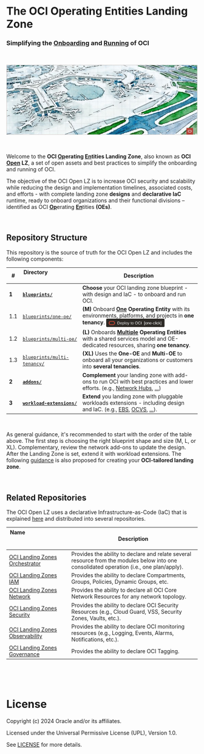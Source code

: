 # **The OCI Operating Entities Landing Zone** 

### Simplifying the [Onboarding](#) and [Running](#) of OCI

&nbsp; 

<img src="commons/images/oci_open_lz.jpg" width="1000" >

&nbsp; 

Welcome to the **OCI [Op](#)erating [En](#)tities Landing Zone**, also known as **OCI [Open](#) LZ**, a set of open assets and best practices to simplify the onboarding and running of OCI. 

The objective of the OCI Open LZ is to increase OCI security and scalability while reducing the design and implementation timelines, associated costs, and efforts - with complete landing zone **designs** and **declarative IaC** runtime, ready to onboard organizations and their functional divisions &ndash; identified as OCI [**Op**](#)erating [**En**](#)tities **(OEs)**. 

&nbsp; 


## Repository Structure

This repository is the source of truth for the OCI Open LZ and includes the following components:

| # | Directory &nbsp; &nbsp; &nbsp; &nbsp; &nbsp; &nbsp; &nbsp; &nbsp; &nbsp; &nbsp; &nbsp; &nbsp; &nbsp; &nbsp; &nbsp; &nbsp; &nbsp; &nbsp; | Description |
|------------------------ | ------------ | ------------- |
| **1** | **[`blueprints/`](blueprints/)** | **Choose** your OCI landing zone blueprint - with design and IaC - to onboard and run OCI. |
| 1.1 |[`blueprints/one-oe/`](blueprints/one-oe/) | **(M)** Onboard **[One](/one-oe/readme.md) Operating Entity** with its environments, platforms, and projects in **one tenancy**. [<img src="commons/images/DeployToOCI_oneclick.svg"  height="22" align="center">](/blueprints/one-oe/runtime/one-click/readme.md)|
| 1.2 |[`blueprints/multi-oe/`](blueprints/multi-oe/) | **(L)** Onboards **[Multiple](/multi-oe/readme.md) Operating Entities** with a shared services model and OE-dedicated resources, sharing **one tenancy**. |
| 1.3 |[`blueprints/multi-tenancy/`](blueprints/) | **(XL)** Uses the **One-OE** and **Multi-OE** to onboard all your organizations or customers into **several tenancies**. 
**2** |**[`addons/`](addons/)** | **Complement** your landing zone with add-ons to run OCI with best practices and lower efforts. (e.g., [Network Hubs](/addons/oci-hub-models/readme.md), [...](/addons/readme.md))|
| **3** |**[`workload-extensions/`](workload-extensions/)** | **Extend** you landing zone with pluggable workloads extensions - including design and IaC. (e.g., [EBS](/workload-extensions/oci-lz-ext-ebs/readme.md), [OCVS](/workload-extensions/oci-lz-ext-ocvs/README.md), [...](/workload-extensions/readme.md)).|

&nbsp; 

As general guidance, it's recommended to start with the order of the table above. The first step is choosing the right blueprint shape and size (M, L, or XL). Complementary, review the network add-ons to update the design. After the Landing Zone is set, extend it with workload extensions. The following [guidance](https://github.com/oracle-devrel/technology-engineering/tree/main/landing-zones/tailored_landing_zones) is also proposed for creating your **OCI-tailored landing zone**.


&nbsp; 

## Related Repositories

The OCI Open LZ uses a declarative Infrastructure-as-Code (IaC) that is explained [here](https://github.com/oracle-devrel/technology-engineering/blob/main/landing-zones/commons/oci_landingzones_iac.md) and distributed into several repositories.


| Name   &nbsp; &nbsp; &nbsp; &nbsp; &nbsp; &nbsp; &nbsp; &nbsp; &nbsp; &nbsp; &nbsp; &nbsp; &nbsp; &nbsp; &nbsp; &nbsp; &nbsp; &nbsp; &nbsp; &nbsp; &nbsp; &nbsp; &nbsp; &nbsp; &nbsp; &nbsp; &nbsp; &nbsp; &nbsp; &nbsp; &nbsp; &nbsp; &nbsp; &nbsp; &nbsp; &nbsp;       | Description
| ------------ | -------------
| [OCI Landing Zones Orchestrator][oci-lz-orchestrator] | Provides the ability to declare and relate several resource from the modules below into one consolidated operation (i.e., one plan/apply).
| [OCI Landing Zones IAM][oci-lz-iam] | Provides the ability to declare Compartments, Groups, Policies, Dynamic Groups, etc.
| [OCI Landing Zones Network][oci-lz-network]| Provides the ability to declare all OCI Core Network Resources for any network topology.
| [OCI Landing Zones Security][oci-lz-security] | Provides the ability to declare OCI Security Resources (e.g., Cloud Guard, VSS, Security Zones, Vaults, etc.).
| [OCI Landing Zones Observability][oci-lz-observability] | Provides the ability to declare OCI monitoring resources (e.g., Logging, Events, Alarms, Notifications, etc.).
| [OCI Landing Zones Governance][oci-lz-governance] | Provides the ability to declare OCI Tagging.


&nbsp; 

&nbsp; 

# License

Copyright (c) 2024 Oracle and/or its affiliates.

Licensed under the Universal Permissive License (UPL), Version 1.0.

See [LICENSE](LICENSE) for more details.


[oci-lz-orchestrator]: https://github.com/oracle-quickstart/terraform-oci-landing-zones-orchestrator
[oci-lz-iam]: https://github.com/oracle-quickstart/terraform-oci-cis-landing-zone-iam
[oci-lz-network]: https://github.com/oracle-quickstart/terraform-oci-cis-landing-zone-networking
[oci-lz-security]: https://github.com/oracle-quickstart/terraform-oci-cis-landing-zone-security
[oci-lz-observability]: https://github.com/oracle-quickstart/terraform-oci-cis-landing-zone-observability
[oci-lz-governance]: https://github.com/oracle-quickstart/terraform-oci-cis-landing-zone-governance